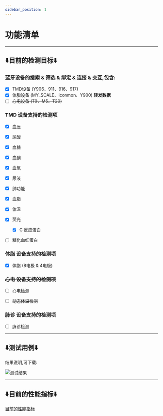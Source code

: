```yaml
---
sidebar_position: 1
---
```



# 功能清单
--- 

## **⬇️目前的检测目标⬇️**
### 蓝牙设备的搜索 & 筛选 & 绑定 & 连接 & 交互,包含:
- [x] TMD设备 (Y906、911、916、917)
- [x] 体脂设备 (MY_SCALE、iconmon、Y900) **转发数据**
- [ ] ~~心电设备 (T9、M5、T20)~~

### TMD 设备支持的检测项
- [x] 血压
- [x] 尿酸
- [x] 血糖
- [x] 血酮
- [x] 血氧
- [x] 尿液
- [x] 肺功能
- [x] 血脂
- [x] 体温
- [x] 荧光
    - [x] C 反应蛋白
- [ ] 糖化血红蛋白


### 体脂 设备支持的检测项
- [x] 体脂 (8电极 & 4电极)


### ~~心电 设备支持的检测项~~
- [ ] ~~心电检测~~
- [ ] ~~动态体温检测~~


### 脉诊 设备支持的检测项
- [ ] 脉诊检测


---




## **⬇️测试用例⬇️**
结果说明,可下载:

![测试结果](/img/test_result.png "测试结果")


--- 

## **⬇️目前的性能指标⬇️**

[目前的性能指标](./baogao)

<!-- ### 设备连接速度
![性能时间](/img/xingneng.png "测试性能")

### 指令收发时间统计
![收发测试](/img/speech.png "收发测试")

### 设备数据传输速度
这里展示速度

### 多连接设备 支持度
这里展示速度

### 后台保活时间
这里展示后台保活时间 -->




